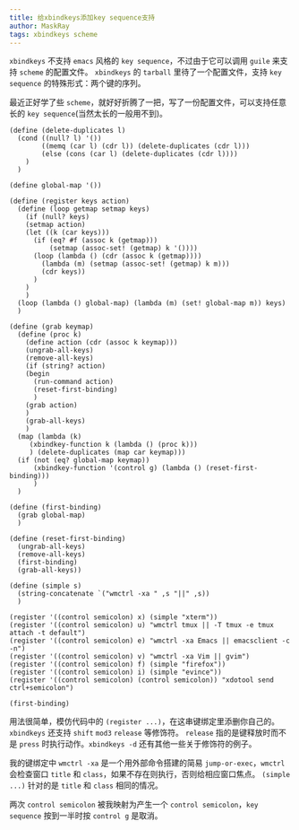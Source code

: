 ```yaml
---
title: 给xbindkeys添加key sequence支持
author: MaskRay
tags: xbindkeys scheme
---
```


`xbindkeys` 不支持 `emacs` 风格的 `key sequence`，不过由于它可以调用 `guile` 来支持 `scheme` 的配置文件。
`xbindkeys` 的 `tarball` 里待了一个配置文件，支持 `key sequence` 的特殊形式：两个键的序列。

最近正好学了些 `scheme`，就好好折腾了一把，写了一份配置文件，可以支持任意长的 `key sequence`(当然太长的一般用不到)。

    (define (delete-duplicates l)
      (cond ((null? l) '())
            ((memq (car l) (cdr l)) (delete-duplicates (cdr l)))
            (else (cons (car l) (delete-duplicates (cdr l))))
    	)
      )

    (define global-map '())

    (define (register keys action)
      (define (loop getmap setmap keys)
        (if (null? keys)
    	(setmap action)
    	(let ((k (car keys)))
    	  (if (eq? #f (assoc k (getmap)))
    	      (setmap (assoc-set! (getmap) k '())))
    	  (loop (lambda () (cdr (assoc k (getmap))))
    		(lambda (m) (setmap (assoc-set! (getmap) k m)))
    		(cdr keys))
    	  )
    	)
        )
      (loop (lambda () global-map) (lambda (m) (set! global-map m)) keys)
      )

    (define (grab keymap)
      (define (proc k)
        (define action (cdr (assoc k keymap)))
        (ungrab-all-keys)
        (remove-all-keys)
        (if (string? action)
    	(begin
    	  (run-command action)
    	  (reset-first-binding)
    	  )
    	(grab action)
    	)
        (grab-all-keys)
        )
      (map (lambda (k)
    	 (xbindkey-function k (lambda () (proc k)))
     	 ) (delete-duplicates (map car keymap)))
      (if (not (eq? global-map keymap))
          (xbindkey-function '(control g) (lambda () (reset-first-binding)))
          )
      )

    (define (first-binding)
      (grab global-map)
      )

    (define (reset-first-binding)
      (ungrab-all-keys)
      (remove-all-keys)
      (first-binding)
      (grab-all-keys))

    (define (simple s)
      (string-concatenate `("wmctrl -xa " ,s "||" ,s))
      )

    (register '((control semicolon) x) (simple "xterm"))
    (register '((control semicolon) u) "wmctrl tmux || -T tmux -e tmux attach -t default")
    (register '((control semicolon) e) "wmctrl -xa Emacs || emacsclient -c -n")
    (register '((control semicolon) v) "wmctrl -xa Vim || gvim")
    (register '((control semicolon) f) (simple "firefox"))
    (register '((control semicolon) i) (simple "evince"))
    (register '((control semicolon) (control semicolon)) "xdotool send ctrl+semicolon")

    (first-binding)

用法很简单，模仿代码中的 `(register ...)`，在这串键绑定里添删你自己的。`xbindkeys` 还支持 `shift` `mod3` `release` 等修饰符。
`release` 指的是键释放时而不是 `press` 时执行动作。`xbindkeys -d` 还有其他一些关于修饰符的例子。

我的键绑定中 `wmctrl -xa` 是一个用外部命令搭建的简易 `jump-or-exec`，`wmctrl` 会检查窗口 `title` 和 `class`，如果不存在则执行，否则给相应窗口焦点。
`(simple ...)` 针对的是 `title` 和 `class` 相同的情况。

两次 `control semicolon` 被我映射为产生一个 `control semicolon`，`key sequence` 按到一半时按 `control g` 是取消。
